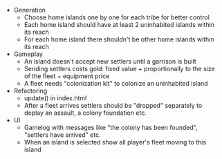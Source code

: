 * Generation
	* Choose home islands one by one for each tribe for better control
	* Each home island should have at least 2 uninhabited islands within its reach
	* For each home island there shouldn't be other home islands within its reach
* Gameplay
	* An island doesn't accept new settlers until a garrison is built
	* Sending settlers costs gold: fixed value + proportionally to the size of the fleet + equipment price
	* A fleet needs "colonization kit" to colonize an uninhabited island
* Refactoring
	* update() in index.html
	* After a fleet arrives settlers should be "dropped" separately to deplay an assault, a colony foundation etc.
* UI
	* Gamelog with messages like "the colony has been founded", "settlers have arrived" etc.
	* When an island is selected show all player's fleet moving to this island